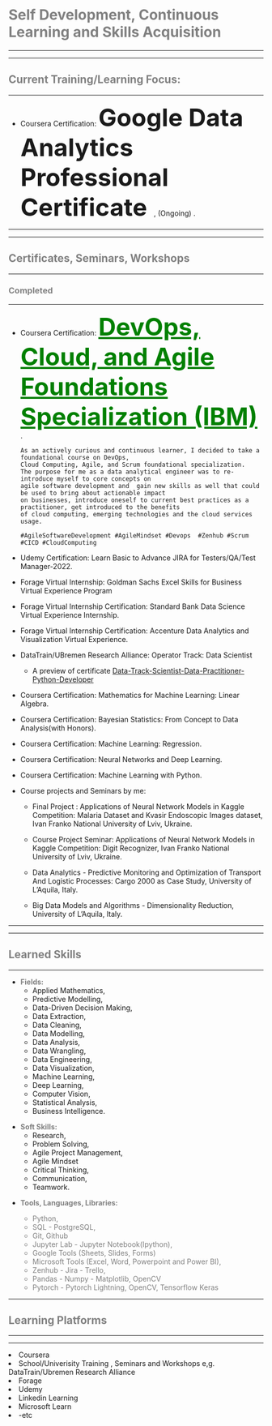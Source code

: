 # <span style="color:grey"> __Self Development, Continuous Learning and Skills Acquisition__ </span>

---
---

## <span style="color:grey"> __Current Training/Learning Focus:__ </span>
---

* Coursera Certification: <span style="color:"> <font size="12"> __Google Data Analytics Professional Certificate__ </font> </span>, (Ongoing) .



---
---

## <span style="color:grey"> __Certificates, Seminars, Workshops__ </span>

---

### <span style="color:grey"> __Completed__ </span>
---


* Coursera Certification: <span style="color:green"> <font size="15">  <u> __DevOps, Cloud, and Agile Foundations Specialization (IBM)__ </u> </font> </span> .

  ```
  As an actively curious and continuous learner, I decided to take a foundational course on DevOps,
  Cloud Computing, Agile, and Scrum foundational specialization.
  The purpose for me as a data analytical engineer was to re-introduce myself to core concepts on
  agile software development and  gain new skills as well that could be used to bring about actionable impact
  on businesses, introduce oneself to current best practices as a practitioner, get introduced to the benefits
  of cloud computing, emerging technologies and the cloud services usage. 
   
  #AgileSoftwareDevelopment #AgileMindset #Devops  #Zenhub #Scrum #CICD #CloudComputing
  ```

* Udemy Certification: Learn Basic to Advance JIRA for Testers/QA/Test Manager-2022.

* Forage Virtual Internship: Goldman Sachs Excel Skills for Business Virtual Experience Program
  
* Forage Virtual Internship Certification: Standard Bank Data Science Virtual Experience Internship.
  
* Forage Virtual Internship Certification: Accenture Data Analytics and Visualization Virtual Experience.

* DataTrain/UBremen Research Alliance: Operator Track: Data Scientist

  - A preview of certificate [Data-Track-Scientist-Data-Practitioner-Python-Developer](https://drive.google.com/file/d/1TXH7kUI_xIJmN2rAJpwvqYN1Rf7Uug0R/view?usp=sharing)


  <!---

  -  <img src = "https://drive.google.com/drive/u/0/folders/1-zWosJKO8nRxlT09ngMf_6L3Zfgsz2aU" />

  --->

* Coursera Certification: Mathematics for Machine Learning: Linear Algebra.

* Coursera Certification: Bayesian Statistics: From Concept to Data Analysis(with Honors).

* Coursera Certification: Machine Learning: Regression.

* Coursera Certification: Neural Networks and Deep Learning. 

* Coursera Certification: Machine Learning with Python.

* Course projects and Seminars by me:

  - Final Project : Applications of Neural Network Models in Kaggle Competition: Malaria Dataset and Kvasir Endoscopic Images dataset, Ivan Franko National University of Lviv, Ukraine.

  - Course Project Seminar: Applications of Neural Network Models in Kaggle Competition: Digit Recognizer, Ivan Franko National University of Lviv, Ukraine.

  - Data Analytics - Predictive Monitoring and Optimization of Transport And Logistic Processes: Cargo 2000 as Case Study, University of L’Aquila, Italy.

  - Big Data Models and Algorithms - Dimensionality Reduction, University of L’Aquila, Italy.


---
---

## <span style="color:grey"> __Learned Skills__ </span>
---

* <span style="color:grey"> __Fields:__ </span>
  - Applied Mathematics, 
  - Predictive Modelling, 
  - Data-Driven Decision Making,
  - Data Extraction, 
  - Data Cleaning, 
  - Data Modelling, 
  - Data Analysis, 
  - Data Wrangling, 
  - Data Engineering, 
  - Data Visualization, 
  - Machine Learning, 
  - Deep Learning, 
  - Computer Vision, 
  - Statistical Analysis, 
  - Business Intelligence.

<p>

* <span style="color:grey"> __Soft Skills:__ </span>
  - Research, 
  - Problem Solving, 
  - Agile Project Management,
  - Agile Mindset
  - Critical Thinking, 
  - Communication, 
  - Teamwork. 

<p>

* <span style="color:grey"> __Tools, Languages, Libraries:__
  - Python, 
  - SQL - PostgreSQL,
  - Git, Github
  - Jupyter Lab - Jupyter Notebook(Ipython), 
  - Google Tools (Sheets, Slides, Forms)
  - Microsoft Tools (Excel, Word, Powerpoint and Power BI), 
  - Zenhub - Jira - Trello,
  - Pandas - Numpy - Matplotlib, OpenCV
  - Pytorch - Pytorch Lightning, OpenCV, Tensorflow Keras
  


<p>



<!---


* (Feb., 2023) Udemy Certification: Learn Basic to Advance JIRA for Testers/QA/Test Manager-2022, Udemy.

* (Jan., 2023) Forage Virtual Internship: Goldman Sachs Excel Skills for Business Virtual Experience Program, Credential ID 3xnE7zRNXGhHASNuN.
  
* (Jan., 2023) Forage Virtual Internship Certification: Standard Bank Data Science Virtual Experience Internship, Credential ID mYNmo5Y2nrYuuArqc.
  
* (Jan., 2023) Forage Virtual Internship Certification: Accenture Data Analytics and Visualization Virtual Experience, Credential ID r35jfFjvNFKWu5oFv.

* (Sep.-Dec. 2021) DataTrain/UBremen Research Alliance: Operator Track: Data Scientist

  - A preview of certificate [Data-Track-Scientist-Data-Practitioner-Python-Developer](https://drive.google.com/file/d/1TXH7kUI_xIJmN2rAJpwvqYN1Rf7Uug0R/view?usp=sharing)

  - > <img src = "https://drive.google.com/drive/u/0/folders/1-zWosJKO8nRxlT09ngMf_6L3Zfgsz2aU" />

* (Apr., 2019) Coursera Certification: Mathematics for Machine Learning: Linear Algebra, Coursera ID:LAZAKLPB933D.

* (Apr., 2019) Coursera Certification: Bayesian Statistics: From Concept to Data Analysis(with Honors), Coursera ID:K4843ZL7S7CH.

* (Apr., 2019) Coursera Certification: Machine Learning: Regression, Coursera ID: 2QKHBG7DKLK9.

* (Dec.19th,2018) Course Project Seminar: Applications of Neural Network Models in Kaggle Competition: Digit Recognizer, Ivan Franko National University of Lviv, Ukraine.

* (Nov., 2018) Coursera Certification: Neural Networks and Deep Learning, Coursera ID: XREGAWGXPDJC. 

* (Nov., 2018) Coursera Certification: Machine Learning with Python, Coursera ID: NMXT9JJ5KQ8Z.

* (July 13th, 2018) Seminar: Data Analytics - Predictive Monitoring and Optimization of Transport And Logistic Processes: Cargo 2000 as Case Study, University of L’Aquila, Italy.

* (June 15,2018) Seminar: Big Data Models and Algorithms - Dimensionality Reduction, University of L’Aquila, Italy.

--->


<!---
---

### <span style="color:grey"> __Ongoing__ </span>
---

* Ongoing Udemy Certification: SQL – MySQL Master Bootcamp | Beginner-Expert (2022 Edition), Udemy.

* Ongoing Udemy Certification: Learn SSRS SQL Reporting & Business Intelligence Essentials, Udemy.

* Ongoing Udemy Certification: Data Science A-Z™: Real-Life Data Science Exercises Included, Udemy.

* Ongoing Udemy Certification: Python and Tableau: The Complete Data Analytics Bootcamp!, Udemy.

* Ongoing Udemy Certification: RA - Data Science and Supply Chain analytics. A-Z with Python, Udemy.

* Ongoing Udemy Certification: A Deep Dive into Forecasting- Excel & R., Udemy.

* Ongoing Udemy Certification: Ultimate AWS Certified Cloud Practitioner - 2022, Udemy.

* Ongoing Udemy Certification: MasterClass Software Testing with Jira & Agile -Be a QA Lead, Udemy.

* Ongoing Udemy Certification: Excel Financial Modeling and Business Analysis Masterclass, Udemy.

* Ongoing Udemy Certification: SAP for Beginners course | SAP ERP with practice, Udemy.

* Ongoing Udemy Certification: SAP Business Analytics Essential Training, Udemy.
--->
  
---
## <span style="color:grey"> __Learning Platforms__ </span>
---
---

<li> Coursera </li>
<li> School/Univerisity Training , Seminars and Workshops e,g. DataTrain/Ubremen Research Alliance </li>
<li> Forage </li>
<li> Udemy </li>
<li> Linkedin Learning </li>
<li> Microsoft Learn </li>  
<li> -etc </li>


<br>



